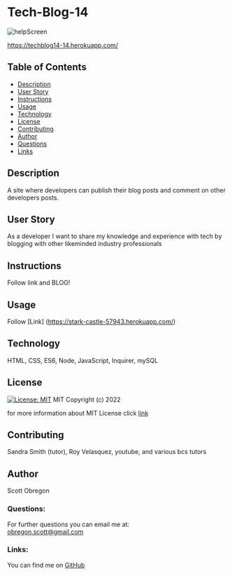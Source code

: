 
  # Tech-Blog-14
  
  ![helpScreen](https://user-images.githubusercontent.com/98435396/182050303-1bff3b7c-383f-4ca0-8f21-09e8f8bfe728.png)

  

  https://techblog14-14.herokuapp.com/
  
  
  
  ## Table of Contents
  - [Description](#description)
  - [User Story](#userStory)
  - [Instructions](#instructions)
  - [Usage](#usage)
  - [Technology](#technology)
  - [License](#license)
  - [Contributing](#contributing)
  - [Author](#author)
  - [Questions](#questions)
  - [Links](#links)
  
  ## Description
  A site where developers can publish their blog posts and comment on other developers posts.

  ## User Story

  As a developer I want to share my knowledge and experience with tech by blogging with other likeminded industry professionals

  ## Instructions

  Follow link and BLOG!

  ## Usage

  Follow [Link] (https://stark-castle-57943.herokuapp.com/)

  ## Technology

  HTML, CSS, ES6, Node, JavaScript, Inquirer, mySQL

  ## License

  [![License: MIT](https://img.shields.io/badge/License-MIT-yellow.svg)](https://opensource.org/licenses/MIT)
  MIT
Copyright (c) 2022
     
for more information about MIT License click [link](https://opensource.org/licenses/MIT)
  
  ## Contributing

  Sandra Smith (tutor), Roy Velasquez, youtube, and various bcs tutors

  ## Author

  Scott Obregon

  ### Questions:
  For further questions you can email me at:<br />
  obregon.scott@gmail.com
  
  ### Links:
  You can find me on [GitHub](https://github.com/ObregonScott)
  
